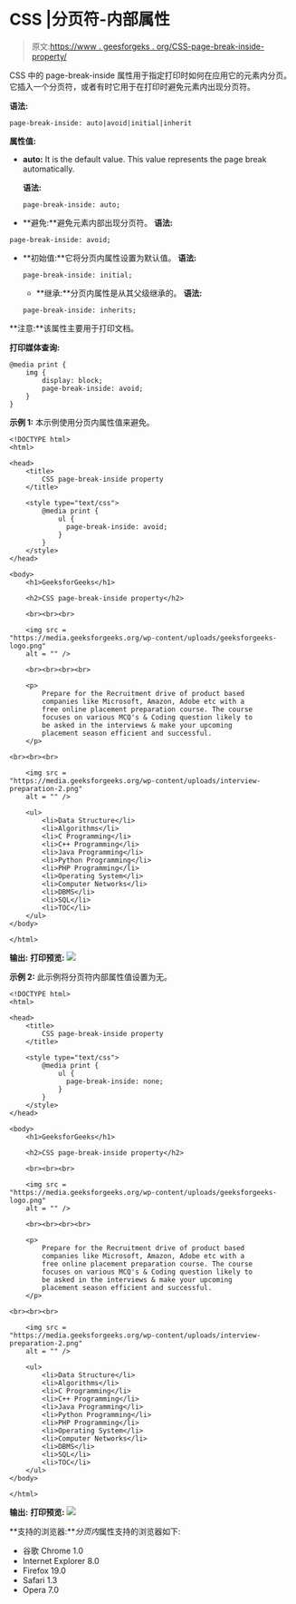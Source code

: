 # CSS |分页符-内部属性

> 原文:[https://www . geesforgeks . org/CSS-page-break-inside-property/](https://www.geeksforgeeks.org/css-page-break-inside-property/)

CSS 中的 page-break-inside 属性用于指定打印时如何在应用它的元素内分页。它插入一个分页符，或者有时它用于在打印时避免元素内出现分页符。

**语法:**

```
page-break-inside: auto|avoid|initial|inherit
```

**属性值:**

*   **auto:** It is the default value. This value represents the page break automatically.

    **语法:**

    ```
    page-break-inside: auto;
    ```

*   **避免:**避免元素内部出现分页符。
    **语法:**

```
page-break-inside: avoid;
```

*   **初始值:**它将分页内属性设置为默认值。
    **语法:**

    ```
    page-break-inside: initial;
    ```

    *   **继承:**分页内属性是从其父级继承的。
    **语法:**

    ```
    page-break-inside: inherits;
    ```

**注意:**该属性主要用于打印文档。

**打印媒体查询:**

```
@media print {
    img {
        display: block;
        page-break-inside: avoid;
    }
}
```

**示例 1:** 本示例使用分页内属性值来避免。

```
<!DOCTYPE html>
<html>

<head>
    <title>
        CSS page-break-inside property
    </title>

    <style type="text/css">
        @media print {
            ul {
              page-break-inside: avoid;
            }
        }
    </style>
</head>

<body>
    <h1>GeeksforGeeks</h1>

    <h2>CSS page-break-inside property</h2>

    <br><br><br>

    <img src = 
"https://media.geeksforgeeks.org/wp-content/uploads/geeksforgeeks-logo.png" 
    alt = "" />

    <br><br><br><br>

    <p>
        Prepare for the Recruitment drive of product based
        companies like Microsoft, Amazon, Adobe etc with a
        free online placement preparation course. The course
        focuses on various MCQ's & Coding question likely to
        be asked in the interviews & make your upcoming 
        placement season efficient and successful. 
    </p>

<br><br><br>

    <img src = 
"https://media.geeksforgeeks.org/wp-content/uploads/interview-preparation-2.png"
    alt = "" />

    <ul>
        <li>Data Structure</li>
        <li>Algorithms</li>
        <li>C Programming</li>
        <li>C++ Programming</li>
        <li>Java Programming</li>
        <li>Python Programming</li>
        <li>PHP Programming</li>
        <li>Operating System</li>
        <li>Computer Networks</li>
        <li>DBMS</li>
        <li>SQL</li>
        <li>TOC</li>
    </ul>
</body>

</html>                    
```

**输出:**
**打印预览:**
![](img/a96dad74bb93e9b78311d9d0c049fde0.png)

**示例 2:** 此示例将分页符内部属性值设置为无。

```
<!DOCTYPE html>
<html>

<head>
    <title>
        CSS page-break-inside property
    </title>

    <style type="text/css">
        @media print {
            ul {
              page-break-inside: none;
            }
        }
    </style>
</head>

<body>
    <h1>GeeksforGeeks</h1>

    <h2>CSS page-break-inside property</h2>

    <br><br><br>

    <img src = 
"https://media.geeksforgeeks.org/wp-content/uploads/geeksforgeeks-logo.png" 
    alt = "" />

    <br><br><br><br>

    <p>
        Prepare for the Recruitment drive of product based
        companies like Microsoft, Amazon, Adobe etc with a
        free online placement preparation course. The course
        focuses on various MCQ's & Coding question likely to
        be asked in the interviews & make your upcoming 
        placement season efficient and successful. 
    </p>

<br><br><br>

    <img src = 
"https://media.geeksforgeeks.org/wp-content/uploads/interview-preparation-2.png"
    alt = "" />

    <ul>
        <li>Data Structure</li>
        <li>Algorithms</li>
        <li>C Programming</li>
        <li>C++ Programming</li>
        <li>Java Programming</li>
        <li>Python Programming</li>
        <li>PHP Programming</li>
        <li>Operating System</li>
        <li>Computer Networks</li>
        <li>DBMS</li>
        <li>SQL</li>
        <li>TOC</li>
    </ul>
</body>

</html>                    
```

**输出:**
**打印预览:**
![](img/0ec39a9a531edda66c8d2ee51bb03c5c.png)

**支持的浏览器:***分页内*属性支持的浏览器如下:

*   谷歌 Chrome 1.0
*   Internet Explorer 8.0
*   Firefox 19.0
*   Safari 1.3
*   Opera 7.0